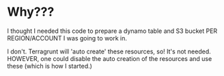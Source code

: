 # Why???
I thought I needed this code to prepare a dynamo table and S3 bucket PER REGION/ACCOUNT I was going to work in.

I don't. Terragrunt will 'auto create' these resources, so! It's not needed. HOWEVER, one could disable the auto creation of the resources and use these (which is how I started.)